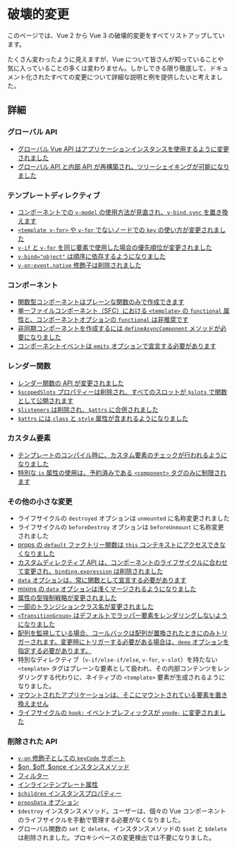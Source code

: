 # 破壊的変更

このページでは、Vue 2 から Vue 3 の破壊的変更をすべてリストアップしています。

たくさん変わったように見えますが、Vue について皆さんが知っていることや気に入っていることの多くは変わりません。しかしできる限り徹底して、ドキュメント化されたすべての変更について詳細な説明と例を提供したいと考えました。

## 詳細

### グローバル API

- [グローバル Vue API はアプリケーションインスタンスを使用するように変更されました](./global-api.html)
- [グローバル API と内部 API が再構築され、ツリーシェイキングが可能になりました](./global-api-treeshaking.html)

### テンプレートディレクティブ

- [コンポーネントでの `v-model` の使用方法が見直され、`v-bind.sync` を置き換えます](./v-model.html)
- [`<template v-for>` や `v-for` でないノードでの `key` の使い方が変更されました](./key-attribute.html)
- [`v-if` と `v-for` を同じ要素で使用した場合の優先順位が変更されました](./v-if-v-for.html)
- [`v-bind="object"` は順序に依存するようになりました](./v-bind.html)
- [`v-on:event.native` 修飾子は削除されました](./v-on-native-modifier-removed.md)

### コンポーネント

- [関数型コンポーネントはプレーンな関数のみで作成できます](./functional-components.html)
- [単一ファイルコンポーネント（SFC）における `<template>` の `functional` 属性と、コンポーネントオプションの `functional` は非推奨です](./functional-components.html)
- [非同期コンポーネントを作成するには `defineAsyncComponent` メソッドが必要になりました](./async-components.html)
- [コンポーネントイベントは `emits` オプションで宣言する必要があります](./emits-option.md)

### レンダー関数

- [レンダー関数の API が変更されました](./render-function-api.html)
- [`$scopedSlots` プロパティーは削除され、すべてのスロットが `$slots` で関数として公開されます](./slots-unification.html)
- [`$listeners` は削除され、`$attrs` に合併されました](./listeners-removed)
- [`$attrs` には `class` と `style` 属性が含まれるようになりました](./attrs-includes-class-style.md)

### カスタム要素

- [テンプレートのコンパイル時に、カスタム要素のチェックが行われるようになりました](./custom-elements-interop.html)
- [特別な `is` 属性の使用は、予約済みである `<component>` タグのみに制限されます](./custom-elements-interop.html#customized-built-in-elements)

### その他の小さな変更

- ライフサイクルの `destroyed` オプションは `unmounted` に名称変更されました
- ライフサイクルの `beforeDestroy` オプションは `beforeUnmount` に名称変更されました
- [props の `default` ファクトリー関数は `this` コンテキストにアクセスできなくなりました](./props-default-this.html)
- [カスタムディレクティブ API は、コンポーネントのライフサイクルに合わせて変更され、`binding.expression` は削除されました](./custom-directives.html)
- [`data` オプションは、常に関数として宣言する必要があります](./data-option.html)
- [mixins の `data` オプションは浅くマージされるようになりました](./data-option.html#mixin-merge-behavior-change)
- [属性の型強制戦略が変更されました](./attribute-coercion.html)
- [一部のトランジションクラス名が変更されました](./transition.html)
- [`<TransitionGroup>` はデフォルトでラッパー要素をレンダリングしないようになりました](./transition-group.html)
- [配列を監視している場合、コールバックは配列が置換されたときにのみトリガーされます。変更時にトリガーする必要がある場合は、`deep` オプションを指定する必要があります。](./watch.html)
- 特別なディレクティブ（`v-if/else-if/else`, `v-for`, `v-slot`）を持たない `<template>` タグはプレーンな要素として扱われ、その内部コンテンツをレンダリングする代わりに、ネイティブの `<template>` 要素が生成されるようになりました。
- [マウントされたアプリケーションは、そこにマウントされている要素を置き換えません](./mount-changes.html)
- [ライフサイクルの `hook:` イベントプレフィックスが `vnode-` に変更されました](./vnode-lifecycle-events.html)

### 削除された API

- [`v-on` 修飾子としての `keyCode` サポート](./keycode-modifiers.html)
- [$on, $off, \$once インスタンスメソッド](./events-api.html)
- [フィルター](./filters.html)
- [インラインテンプレート属性](./inline-template-attribute.html)
- [`$children` インスタンスプロパティー](./children.html)
- [`propsData` オプション](./props-data.html)
- `$destroy` インスタンスメソッド。ユーザーは、個々の Vue コンポーネントのライフサイクルを手動で管理する必要がなくなりました。
- グローバル関数の `set` と `delete`、インスタンスメソッドの `$set` と `$delete` は削除されました。プロキシベースの変更検出では不要になりました。
